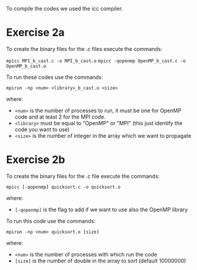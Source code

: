 To compile the codes we used the icc compiler.

# Exercise 2a
To create the binary files for the .c files execute the commands:

```mpicc MPI_b_cast.c -o MPI_b_cast.o```
```mpicc -qopenmp OpenMP_b_cast.c -o OpenMP_b_cast.o```

To run these codes use the commands:

```mpirun -np <num> <library>_b_cast.o <size>```

where:
  - `<num>` is the number of processes to run, it must be one for OpenMP code and at least 2 for the MPI code.
  - `<library>` must be equal to "OpenMP" or "MPI" (this just identify the code you want to use)
  - `<size>` is the number of integer in the array which we want to propagate

# Exercise 2b
To create the binary files for the .c file execute the commands:

```mpicc [-qopenmp] quicksort.c -o quicksort.o```

where:
  - `[-qopenmp]` is the flag to add if we want to use also the OpenMP library 

To run this code use the commands:

```mpirun -np <num> quicksort.o [size]```

where:
  - `<num>` is the number of processes with which run the code
  - `[size]` is the number of double in the array to sort (default 10000000)

